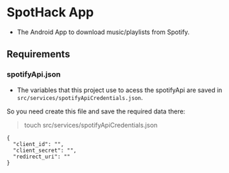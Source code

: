 # SpotHack App

* The Android App to download music/playlists from Spotify.

## Requirements

### spotifyApi.json

* The variables that this project use to acess the spotifyApi are saved in `src/services/spotifyApiCredentials.json`.

So you need create this file and save the required data there:

> touch src/services/spotifyApiCredentials.json

```
{
  "client_id": "",
  "client_secret": "",
  "redirect_uri": ""
}
```
